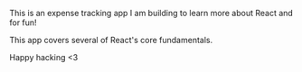This is an expense tracking app I am building to learn more about React and for fun!

This app covers several of React's core fundamentals.

Happy hacking <3